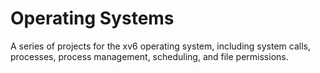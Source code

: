 # Operating Systems
A series of projects for the xv6 operating system, including system calls, processes, process management, scheduling, and file permissions.
